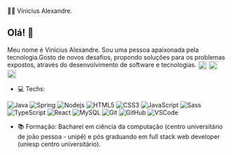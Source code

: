 :man_technologist: Vinicius Alexandre.



## Olá! 👋
Meu nome é Vinícius Alexandre. Sou uma pessoa apaixonada pela tecnologia.Gosto de novos desafios, propondo soluções para os problemas expostos, através do desenvolvimento de software e tecnologias.
<a href="https://linkedin.com/in/maykbrito" target="blank"><img align="center" src="https://cdn.jsdelivr.net/npm/simple-icons@3.0.1/icons/linkedin.svg" alt="maykbrito" height="20" width="20" /></a>
<a href="https://stackoverflow.com/users/13973423/vin%c3%adcius-alexandre" target="blank"><img align="center" src="https://cdn.jsdelivr.net/npm/simple-icons@3.0.1/icons/stackoverflow.svg" alt="maykbrito" height="20" width="20" /></a>
<a href="https://medium.com/@viniciusdevti" target="blank"><img align="center" src="https://cdn.jsdelivr.net/npm/simple-icons@3.0.1/icons/medium.svg" alt="maykbrito" height="20" width="20" /></a>


- :computer: Techs: 

![Java](https://img.shields.io/badge/-Java-007396?style=flat-square&logo=java)
![Spring](https://img.shields.io/badge/-Spring-6DB33F?style=flat-square&logo=spring&logoColor=white)
![Nodejs](https://img.shields.io/badge/-Nodejs-339933?style=flat-square&logo=Node.js&logoColor=white)
![HTML5](https://img.shields.io/badge/-HTML5-E34F26?style=flat-square&logo=html5&logoColor=white)
![CSS3](https://img.shields.io/badge/-CSS3-1572B6?style=flat-square&logo=css3)
![JavaScript](https://img.shields.io/badge/-JavaScript-black?style=flat-square&logo=javascript)
![Sass](https://img.shields.io/badge/-Sass-CC6699?style=flat-square&logo=sass&logoColor=white)
![TypeScript](https://img.shields.io/badge/-TypeScript-007ACC?style=flat-square&logo=typescript)
![React](https://img.shields.io/badge/-REACT-1572B6?style=flat-square&logo=REACT)
![MySQL](https://img.shields.io/badge/-MySQL-4479A1?style=flat-square&logo=mysql&logoColor=white)
![Git](https://img.shields.io/badge/-Git-black?style=flat-square&logo=git)
![GitHub](https://img.shields.io/badge/-GitHub-181717?style=flat-square&logo=github)
![VSCode](https://img.shields.io/badge/-VSCode-007ACC?style=flat-square&logo=visual-studio-code&logoColor=white)

-  :books: Formação: Bacharel em ciência da computação (centro universitário de joão pessoa - unipê)  e pós graduando em full stack web developer (uniesp centro universitário).


